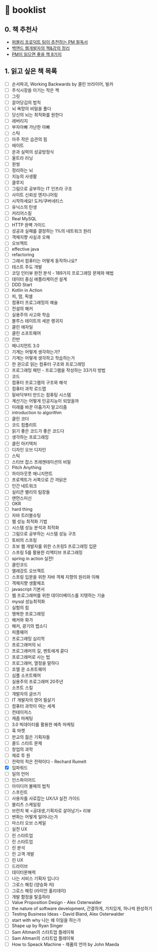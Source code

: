 # 🔖 booklist

## 0. 책 추천사&#x20;

* [퍼블리 프로덕트 팀이 추천하는 PM 필독서](https://blog.careerly.co.kr/pm-books-and-articles/)
* [백앤드 웹개발자의 책&강의 정리](https://velog.io/@mooh2jj/%EC%9B%B9%EA%B0%9C%EB%B0%9C%EC%9E%90%EC%9D%98-%EC%B1%85%EA%B0%95%EC%9D%98-%EC%A0%95%EB%A6%AC)
* [PM이 읽으면 좋을 책 8가지](https://brunch.co.kr/@ny0303/96)

## 1. 읽고 싶은 책 목록

* [ ] 순서파괴, Working Backwards by 콜린 브라이어, 빌카&#x20;
* [ ] 주식시장을 이기는 작은 책
* [ ] 그릿
* [ ] 끌어당김의 법칙
* [ ] 뇌 욕망의 비밀을 풀다
* [ ] 당신의 뇌는 최적화를 원한다
* [ ] 레버리지
* [ ] 부자아빠 가난한 아빠
* [ ] 스틱
* [ ] 아주 작은 습관의 힘
* [ ] 에이트
* [ ] 운과 실력의 성공방정식
* [ ] 울트라 러닝
* [ ] 원씽
* [ ] 정리하는 뇌
* [ ] 지능의 사생활
* [ ] 클루지
* [ ] 그림으로 공부하는 IT 인프라 구조
* [ ] 사이트 신뢰성 엔지니어링
* [ ] 시작하세요! 도커/쿠버네티스
* [ ] 유닉스의 탄생
* [ ] 커리어스킬
* [ ] Real MySQL
* [ ] HTTP 완벽 가이드
* [ ] 성공과 실패를 결정하는 1%의 네트워크 원리
* [ ] 객체지향 사실과 오해
* [ ] 오브젝트
* [ ] effective java
* [ ] refactoring
* [ ] 그래서 컴퓨터는 어떻게 동작하나요?
* [ ] 테스트 주도 개발&#x20;
* [ ] 코딩 인터뷰 완전 분석 - 189가지 프로그래밍 문제와 해법
* [ ] 데이터 중심 애플리케이션 설계&#x20;
* [ ] DDD Start&#x20;
* [ ] Kotlin in Action&#x20;
* [ ] 피, 땀, 픽셀&#x20;
* [ ] 컴퓨터 프로그래밍의 예술&#x20;
* [ ] 전설의 해커&#x20;
* [ ] 실용주의 사고와 학습&#x20;
* [ ] 블루스 테이트의 세븐 랭귀지&#x20;
* [ ] 클린 애자일&#x20;
* [ ] 클린 소프트웨어&#x20;
* [ ] 칸반&#x20;
* [ ] 메니지먼트 3.0&#x20;
* [ ] 기계는 어떻게 생각하는가?&#x20;
* [ ] 기계는 어떻게 생각하고 학습하는가&#x20;
* [ ] 한 권으로 읽는 컴퓨터 구조와 프로그래밍&#x20;
* [ ] 프로그래밍 패턴 - 프로그램을 작성하는 33가지 방법
* [ ] 코드
* [ ] 컴퓨터 프로그램의 구조와 해석&#x20;
* [ ] 컴퓨터 과학 로드맵
* [ ] 밑바닥부터 만드는 컴퓨팅 시스템
* [ ] 계산기는 어떻게 인공지능이 되었을까&#x20;
* [ ] 미래를 바꾼 아홉가지 알고리즘&#x20;
* [ ] introduction to algorithm&#x20;
* [ ] 클린 코더&#x20;
* [ ] 코드 컴플리트&#x20;
* [ ] 읽기 좋은 코드가 좋은 코드다&#x20;
* [ ] 생각하는 프로그래밍&#x20;
* [ ] 클린 아키텍처&#x20;
* [ ] 디자인 오브 디자인&#x20;
* [ ] 스틱&#x20;
* [ ] 스티브 잡스 프레젠테이션의 비밀&#x20;
* [ ] Pitch Anything&#x20;
* [ ] 하이아웃풋 매니지먼트&#x20;
* [ ] 프로젝트가 서쪽으로 간 까닭은&#x20;
* [ ] 인간 네트워크&#x20;
* [ ] 실리콘 밸리의 팀장들&#x20;
* [ ] 맨먼스미신&#x20;
* [ ] OKR&#x20;
* [ ] hard thing&#x20;
* [ ] 자바 트러블슈팅&#x20;
* [ ] 웹 성능 최적화 기법&#x20;
* [ ] 시스템 성능 분석과 최적화&#x20;
* [ ] 그림으로 공부하는 시스템 성능 구조&#x20;
* [ ] 토비의 스프링&#x20;
* [ ] 초보 웹 개발자를 위한 스프링5 프로그래밍 입문&#x20;
* [ ] 스프링 5를 활용한 리액티브 프로그래밍&#x20;
* [ ] spring in action 실전!&#x20;
* [ ] 클린코드&#x20;
* [ ] 엘레강트 오브젝트&#x20;
* [ ] 스프링 입문을 위한 자바 객체 지향의 원리와 이해&#x20;
* [ ] 객체지향 생활체조&#x20;
* [ ] javascript 기본서&#x20;
* [ ] 웹 프로그래머를 위한 데이터베이스를 지탱하는 기술&#x20;
* [ ] mysql 성능최적화&#x20;
* [ ] 실험의 힘
* [ ] 행복한 프로그래밍&#x20;
* [ ] 해커와 화가&#x20;
* [ ] 해커, 광기의 랩소디&#x20;
* [ ] 피플웨어&#x20;
* [ ] 프로그래밍 심리학&#x20;
* [ ] 프로그래머의 뇌&#x20;
* [ ] 프로그래머의 길, 멘토에게 묻다&#x20;
* [ ] 프로그래머로 사는 법&#x20;
* [ ] 프로그래머, 열정을 말하다&#x20;
* [ ] 조엘 온 소프트웨어&#x20;
* [ ] 심플 소프트웨어&#x20;
* [ ] 실용주의 프로그래머 20주년&#x20;
* [ ] 소프트 스킬&#x20;
* [ ] 개발자의 글쓰기&#x20;
* [ ] IT 개발자의 영어 필살기&#x20;
* [ ] 컴퓨터 과학이 여는 세계&#x20;
* [ ] 컨테이저스&#x20;
* [ ] 캐즘 마케팅&#x20;
* [ ] 3.0 빅데이터를 활용한 예측 마케팅&#x20;
* [ ] 훅 마켓&#x20;
* [ ] 판교의 젊은 기획자들&#x20;
* [ ] 콜드 스타트 문제&#x20;
* [ ] 창업의 과학&#x20;
* [ ] 제로 투 원&#x20;
* [ ] 전략의 적은 전략이다 - Rechard Rumelt&#x20;
* [x] 임파워드&#x20;
* [ ] 일의 언어&#x20;
* [ ] 인스파이어드&#x20;
* [ ] 아이디어 불패의 법칙&#x20;
* [ ] 스프린트&#x20;
* [ ] 사용자를 사로잡는 UX/UI 실전 가이드&#x20;
* [ ] 블리츠 스케일링&#x20;
* [ ] 브런치 북 <공대생,기획자로 살아남기> 리뷰
* [ ] 변화는 어떻게 일어나는가&#x20;
* [ ] 마스터 오브 스케일&#x20;
* [ ] 실전 UX&#x20;
* [ ] 린 스타트업&#x20;
* [ ] 린 스타트업&#x20;
* [ ] 린 분석&#x20;
* [ ] 린 고객 개발&#x20;
* [ ] 린 UX&#x20;
* [ ] 드라이브&#x20;
* [ ] 데이터문해력&#x20;
* [ ] 나는 서비스 기획자 입니다&#x20;
* [ ] 그로스 해킹 (양승화 저)&#x20;
* [ ] 그로스 해킹 (라이언 홀리데이)&#x20;
* [ ] 개발 함정을 탈출하라&#x20;
* [ ] Value Proposition Design - Alex Osterwalder&#x20;
* [ ] the nature of software development, 간결하게, 가치있게, 하나씩 완성하기&#x20;
* [ ] Testing Business Ideas - David Bland, Alex Osterwalder&#x20;
* [ ] start with why 나는 왜 이일을 하는가&#x20;
* [ ] Shape up by Ryan Singer&#x20;
* [ ] Sam Altman의 스타트업 플레이북&#x20;
* [ ] Sam Altman의 스타트업 플레이북
* [ ] How to Speack Machine - 제품의 언어 by John Maeda
